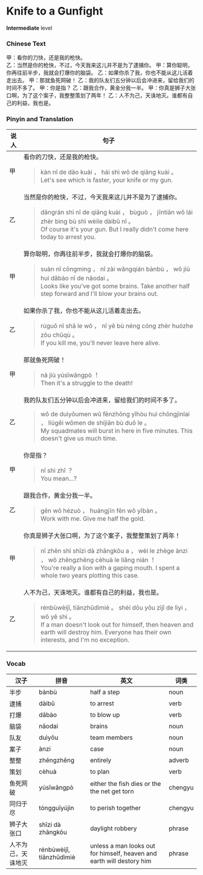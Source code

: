 # Knife to a Gunfight
**Intermediate** level
### Chinese Text
甲：看你的刀快，还是我的枪快。<br />乙：当然是你的枪快，不过，今天我来这儿并不是为了逮捕你。
甲：算你聪明，你再往前半步，我就会打爆你的脑袋。
乙：如果你杀了我，你也不能从这儿活着走出去。
甲：那就鱼死网破！
乙：我的队友们五分钟以后会冲进来，留给我们的时间不多了。
甲：你是指？
乙：跟我合作，黄金分我一半。
甲：你真是狮子大张口啊，为了这个案子，我整整策划了两年！
乙：人不为己，天诛地灭。谁都有自己的利益，我也是。

### Pinyin and Translation
|说人|句子|
|----|----|
|甲|看你的刀快，还是我的枪快。<blockquote>kàn nǐ de dāo kuài ， hái shì wǒ de qiāng kuài 。<br />Let's see which is faster, your knife or my gun.</blockquote>|
|乙|当然是你的枪快，不过，今天我来这儿并不是为了逮捕你。<blockquote>dāngrán shì nǐ de qiāng kuài ， bùguò ， jīntiān wǒ lái zhèr bìng  bù shì wèile dàibǔ nǐ 。<br />Of course it's your gun. But I really didn't come here today to arrest you.</blockquote>|
|甲|算你聪明，你再往前半步，我就会打爆你的脑袋。<blockquote>suàn nǐ cōngming ， nǐ zài wǎngqián bànbù ， wǒ jiù huì dǎbào nǐ de nǎodai 。<br />Looks like you've got some brains. Take another half step forward and I'll blow your brains out.</blockquote>|
|乙|如果你杀了我，你也不能从这儿活着走出去。<blockquote>rúguǒ nǐ shā le wǒ ， nǐ yě bù néng cóng zhèr huózhe zǒu  chūqù 。<br />If you kill me, you'll never leave here alive.</blockquote>|
|甲|那就鱼死网破！<blockquote>nà jiù yúsǐwǎngpò ！<br />Then it's a struggle to the death!</blockquote>|
|乙|我的队友们五分钟以后会冲进来，留给我们的时间不多了。<blockquote>wǒ de duìyǒumen wǔ fēnzhōng yǐhòu huì chōngjìnlai ， liúgěi wǒmen de shíjiān bù duō le 。<br />My squadmates will burst in here in five minutes. This doesn't give us much time.</blockquote>|
|甲|你是指？<blockquote>nǐ shì zhǐ ？<br />You mean...?</blockquote>|
|乙|跟我合作，黄金分我一半。<blockquote>gēn wǒ hézuò ， huángjīn fēn wǒ yībàn 。<br />Work with me. Give me half the gold.</blockquote>|
|甲|你真是狮子大张口啊，为了这个案子，我整整策划了两年！<blockquote>nǐ zhēn shì shīzi dà zhāngkǒu a ， wèi le zhège ànzi ， wǒ zhěngzhěng cèhuà le liǎng nián ！<br />You're really a lion with a gaping mouth. I spent a whole two years plotting this case.</blockquote>|
|乙|人不为己，天诛地灭。谁都有自己的利益，我也是。<blockquote>rénbùwèijǐ, tiānzhūdìmiè 。 shéi dōu yǒu zìjǐ de lìyi ， wǒ yě shì 。<br />If a man doesn't look out for himself, then heaven and earth will destroy him. Everyone has their own interests, and I'm no exception.</blockquote>|
### Vocab
|汉子|拼音|英文|词类|
|----|----|----|----|
|半步|bànbù|half a step|noun|
|逮捕|dàibǔ|to arrest|verb|
|打爆|dǎbào|to blow up|verb|
|脑袋|nǎodai|brains|noun|
|队友|duìyǒu|team members|noun|
|案子|ànzi|case|noun|
|整整|zhěngzhěng|entirely|adverb|
|策划|cèhuà|to plan|verb|
|鱼死网破|yúsǐwǎngpò|either the fish dies or the the net get torn|chengyu|
|同归于尽|tóngguīyújìn|to perish together|chengyu|
|狮子大张口|shīzi dà zhāngkǒu|daylight robbery|phrase|
|人不为己，天诛地灭|rénbùwèijǐ, tiānzhūdìmiè|unless a man looks out for himself, heaven and earth will destory him|phrase|